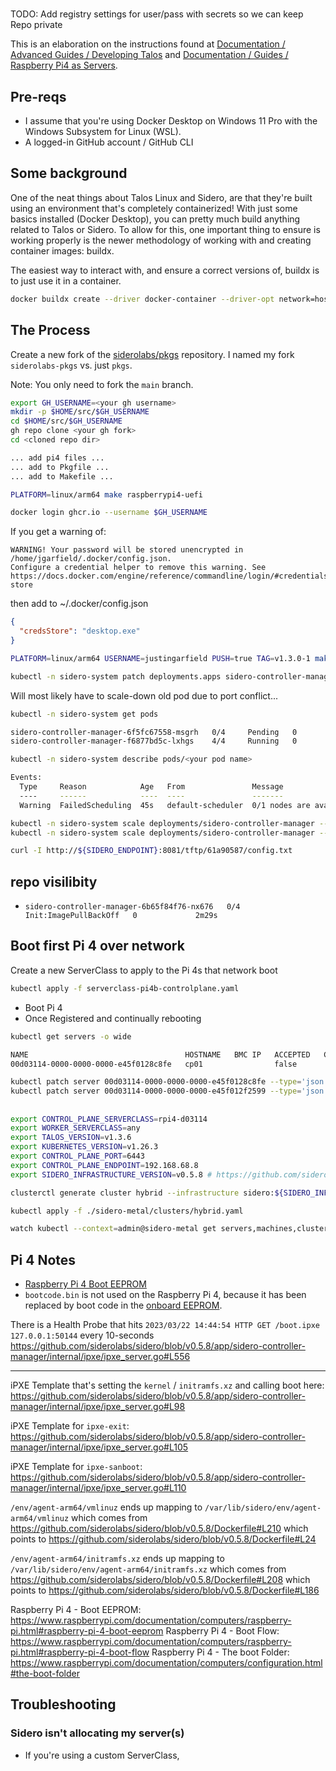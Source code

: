 # 

TODO: Add registry settings for user/pass with secrets so we can keep Repo private

This is an elaboration on the instructions found at [Documentation / Advanced Guides / Developing Talos](https://www.talos.dev/v1.3/advanced/developing-talos/) and [Documentation / Guides / Raspberry Pi4 as Servers](https://www.sidero.dev/v0.5/guides/rpi4-as-servers/).

## Pre-reqs

* I assume that you're using Docker Desktop on Windows 11 Pro with the Windows Subsystem for Linux (WSL).
* A logged-in GitHub account / GitHub CLI

## Some background

One of the neat things about Talos Linux and Sidero, are that they're built using an environment that's completely containerized! With just some basics installed (Docker Desktop), you can pretty much build anything related to Talos or Sidero. To allow for this, one important thing to ensure is working properly is the newer methodology of working with and creating container images: buildx.

The easiest way to interact with, and ensure a correct versions of, buildx is to just use it in a container.

```bash
docker buildx create --driver docker-container --driver-opt network=host --name entitlement.security.insecure --buildkitd-flags '--allow-insecure-entitlement security.insecure' --use
```

## The Process

Create a new fork of the [siderolabs/pkgs](https://github.com/siderolabs/pkgs) repository. I named my fork `siderolabs-pkgs` vs. just `pkgs`.

Note: You only need to fork the `main` branch.

```bash
export GH_USERNAME=<your gh username>
mkdir -p $HOME/src/$GH_USERNAME
cd $HOME/src/$GH_USERNAME
gh repo clone <your gh fork>
cd <cloned repo dir>

... add pi4 files ...
... add to Pkgfile ...
... add to Makefile ...

PLATFORM=linux/arm64 make raspberrypi4-uefi

docker login ghcr.io --username $GH_USERNAME
```

If you get a warning of:
```
WARNING! Your password will be stored unencrypted in /home/jgarfield/.docker/config.json.
Configure a credential helper to remove this warning. See
https://docs.docker.com/engine/reference/commandline/login/#credentials-store
```

then add to ~/.docker/config.json

```json
{
  "credsStore": "desktop.exe"
}
```

```bash
PLATFORM=linux/arm64 USERNAME=justingarfield PUSH=true TAG=v1.3.0-1 make raspberrypi4b-uefi

kubectl -n sidero-system patch deployments.apps sidero-controller-manager --patch "$(cat patch-tftp-raspberrypi4b-uefi.yaml)"
```

Will most likely have to scale-down old pod due to port conflict...

```bash
kubectl -n sidero-system get pods

sidero-controller-manager-6f5fc67558-msgrh   0/4     Pending   0          2m20s
sidero-controller-manager-f6877bd5c-lxhgs    4/4     Running   0          14h
```

```bash
kubectl -n sidero-system describe pods/<your pod name>

Events:
  Type     Reason            Age   From               Message
  ----     ------            ----  ----               -------
  Warning  FailedScheduling  45s   default-scheduler  0/1 nodes are available: 1 node(s) didn't have free ports for the requested pod ports. preemption: 0/1 nodes are available: 1 No preemption victims found for incoming pod..
```

```bash
kubectl -n sidero-system scale deployments/sidero-controller-manager --replicas=0
kubectl -n sidero-system scale deployments/sidero-controller-manager --replicas=1

curl -I http://${SIDERO_ENDPOINT}:8081/tftp/61a90587/config.txt
```

## repo visilibity

* `sidero-controller-manager-6b65f84f76-nx676   0/4     Init:ImagePullBackOff   0             2m29s`

## Boot first Pi 4 over network

Create a new ServerClass to apply to the Pi 4s that network boot

```bash
kubectl apply -f serverclass-pi4b-controlplane.yaml
```

* Boot Pi 4
* Once Registered and continually rebooting

```bash
kubectl get servers -o wide

NAME                                   HOSTNAME   BMC IP   ACCEPTED   CORDONED   ALLOCATED   CLEAN   POWER   AGE
00d03114-0000-0000-0000-e45f0128c8fe   cp01                false                                     on      4m32s

kubectl patch server 00d03114-0000-0000-0000-e45f0128c8fe --type='json' -p='[{"op": "replace", "path": "/spec/accepted", "value": true}]'
kubectl patch server 00d03114-0000-0000-0000-e45f012f2599 --type='json' -p='[{"op": "replace", "path": "/spec/accepted", "value": true}]'
```

## 

```bash
export CONTROL_PLANE_SERVERCLASS=rpi4-d03114
export WORKER_SERVERCLASS=any
export TALOS_VERSION=v1.3.6
export KUBERNETES_VERSION=v1.26.3
export CONTROL_PLANE_PORT=6443
export CONTROL_PLANE_ENDPOINT=192.168.68.8
export SIDERO_INFRASTRUCTURE_VERSION=v0.5.8 # https://github.com/siderolabs/sidero/releases/latest/

clusterctl generate cluster hybrid --infrastructure sidero:${SIDERO_INFRASTRUCTURE_VERSION} > ./sidero-metal/clusters/hybrid.yaml

kubectl apply -f ./sidero-metal/clusters/hybrid.yaml

watch kubectl --context=admin@sidero-metal get servers,machines,clusters
```

## Pi 4 Notes

* [Raspberry Pi 4 Boot EEPROM](https://www.raspberrypi.com/documentation/computers/raspberry-pi.html#raspberry-pi-4-boot-eeprom)
* `bootcode.bin` is not used on the Raspberry Pi 4, because it has been replaced by boot code in the [onboard EEPROM](https://www.raspberrypi.com/documentation/computers/raspberry-pi.html#raspberry-pi-4-boot-eeprom).

There is a Health Probe that hits `2023/03/22 14:44:54 HTTP GET /boot.ipxe 127.0.0.1:50144` every 10-seconds
https://github.com/siderolabs/sidero/blob/v0.5.8/app/sidero-controller-manager/internal/ipxe/ipxe_server.go#L556

----

iPXE Template that's setting the `kernel` / `initramfs.xz` and calling boot here: https://github.com/siderolabs/sidero/blob/v0.5.8/app/sidero-controller-manager/internal/ipxe/ipxe_server.go#L98

iPXE Template for `ipxe-exit`: https://github.com/siderolabs/sidero/blob/v0.5.8/app/sidero-controller-manager/internal/ipxe/ipxe_server.go#L105

iPXE Template for `ipxe-sanboot`: https://github.com/siderolabs/sidero/blob/v0.5.8/app/sidero-controller-manager/internal/ipxe/ipxe_server.go#L110

`/env/agent-arm64/vmlinuz` ends up mapping to `/var/lib/sidero/env/agent-arm64/vmlinuz` which comes from https://github.com/siderolabs/sidero/blob/v0.5.8/Dockerfile#L210 which points to https://github.com/siderolabs/sidero/blob/v0.5.8/Dockerfile#L24

`/env/agent-arm64/initramfs.xz` ends up mapping to `/var/lib/sidero/env/agent-arm64/initramfs.xz` which comes from https://github.com/siderolabs/sidero/blob/v0.5.8/Dockerfile#L208 which points to https://github.com/siderolabs/sidero/blob/v0.5.8/Dockerfile#L186

Raspberry Pi 4 - Boot EEPROM: https://www.raspberrypi.com/documentation/computers/raspberry-pi.html#raspberry-pi-4-boot-eeprom
Raspberry Pi 4 - Boot Flow: https://www.raspberrypi.com/documentation/computers/raspberry-pi.html#raspberry-pi-4-boot-flow
Raspberry Pi 4 - The boot Folder: https://www.raspberrypi.com/documentation/computers/configuration.html#the-boot-folder


## Troubleshooting

### Sidero isn't allocating my server(s)

* If you're using a custom ServerClass, 